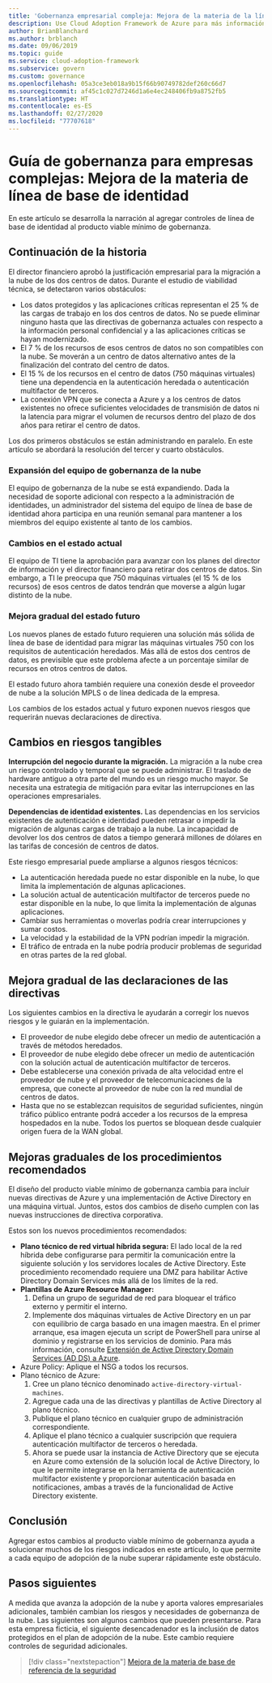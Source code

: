 ```yaml
---
title: 'Gobernanza empresarial compleja: Mejora de la materia de la línea de base de identidad'
description: Use Cloud Adoption Framework de Azure para más información acerca de la incorporación de controles en un producto mínimo viable de gobernanza (MVP) de la línea de base de identidad.
author: BrianBlanchard
ms.author: brblanch
ms.date: 09/06/2019
ms.topic: guide
ms.service: cloud-adoption-framework
ms.subservice: govern
ms.custom: governance
ms.openlocfilehash: 05a3ce3eb018a9b15f66b90749782def260c66d7
ms.sourcegitcommit: af45c1c027d7246d1a6e4ec248406fb9a8752fb5
ms.translationtype: HT
ms.contentlocale: es-ES
ms.lasthandoff: 02/27/2020
ms.locfileid: "77707618"
---
```

# <a name="governance-guide-for-complex-enterprises-improve-the-identity-baseline-discipline"></a>Guía de gobernanza para empresas complejas: Mejora de la materia de línea de base de identidad

En este artículo se desarrolla la narración al agregar controles de línea de base de identidad al producto viable mínimo de gobernanza.

## <a name="advancing-the-narrative"></a>Continuación de la historia

El director financiero aprobó la justificación empresarial para la migración a la nube de los dos centros de datos. Durante el estudio de viabilidad técnica, se detectaron varios obstáculos:

- Los datos protegidos y las aplicaciones críticas representan el 25 % de las cargas de trabajo en los dos centros de datos. No se puede eliminar ninguno hasta que las directivas de gobernanza actuales con respecto a la información personal confidencial y a las aplicaciones críticas se hayan modernizado.
- El 7 % de los recursos de esos centros de datos no son compatibles con la nube. Se moverán a un centro de datos alternativo antes de la finalización del contrato del centro de datos.
- El 15 % de los recursos en el centro de datos (750 máquinas virtuales) tiene una dependencia en la autenticación heredada o autenticación multifactor de terceros.
- La conexión VPN que se conecta a Azure y a los centros de datos existentes no ofrece suficientes velocidades de transmisión de datos ni la latencia para migrar el volumen de recursos dentro del plazo de dos años para retirar el centro de datos.

Los dos primeros obstáculos se están administrando en paralelo. En este artículo se abordará la resolución del tercer y cuarto obstáculos.

### <a name="expand-the-cloud-governance-team"></a>Expansión del equipo de gobernanza de la nube

El equipo de gobernanza de la nube se está expandiendo. Dada la necesidad de soporte adicional con respecto a la administración de identidades, un administrador del sistema del equipo de línea de base de identidad ahora participa en una reunión semanal para mantener a los miembros del equipo existente al tanto de los cambios.

### <a name="changes-in-the-current-state"></a>Cambios en el estado actual

El equipo de TI tiene la aprobación para avanzar con los planes del director de información y el director financiero para retirar dos centros de datos. Sin embargo, a TI le preocupa que 750 máquinas virtuales (el 15 % de los recursos) de esos centros de datos tendrán que moverse a algún lugar distinto de la nube.

### <a name="incrementally-improve-the-future-state"></a>Mejora gradual del estado futuro

Los nuevos planes de estado futuro requieren una solución más sólida de línea de base de identidad para migrar las máquinas virtuales 750 con los requisitos de autenticación heredados. Más allá de estos dos centros de datos, es previsible que este problema afecte a un porcentaje similar de recursos en otros centros de datos.

El estado futuro ahora también requiere una conexión desde el proveedor de nube a la solución MPLS o de línea dedicada de la empresa.

Los cambios de los estados actual y futuro exponen nuevos riesgos que requerirán nuevas declaraciones de directiva.

## <a name="changes-in-tangible-risks"></a>Cambios en riesgos tangibles

**Interrupción del negocio durante la migración.** La migración a la nube crea un riesgo controlado y temporal que se puede administrar. El traslado de hardware antiguo a otra parte del mundo es un riesgo mucho mayor. Se necesita una estrategia de mitigación para evitar las interrupciones en las operaciones empresariales.

**Dependencias de identidad existentes.** Las dependencias en los servicios existentes de autenticación e identidad pueden retrasar o impedir la migración de algunas cargas de trabajo a la nube. La incapacidad de devolver los dos centros de datos a tiempo generará millones de dólares en las tarifas de concesión de centros de datos.

Este riesgo empresarial puede ampliarse a algunos riesgos técnicos:

- La autenticación heredada puede no estar disponible en la nube, lo que limita la implementación de algunas aplicaciones.
- La solución actual de autenticación multifactor de terceros puede no estar disponible en la nube, lo que limita la implementación de algunas aplicaciones.
- Cambiar sus herramientas o moverlas podría crear interrupciones y sumar costos.
- La velocidad y la estabilidad de la VPN podrían impedir la migración.
- El tráfico de entrada en la nube podría producir problemas de seguridad en otras partes de la red global.

## <a name="incremental-improvement-of-the-policy-statements"></a>Mejora gradual de las declaraciones de las directivas

Los siguientes cambios en la directiva le ayudarán a corregir los nuevos riesgos y le guiarán en la implementación.

- El proveedor de nube elegido debe ofrecer un medio de autenticación a través de métodos heredados.
- El proveedor de nube elegido debe ofrecer un medio de autenticación con la solución actual de autenticación multifactor de terceros.
- Debe establecerse una conexión privada de alta velocidad entre el proveedor de nube y el proveedor de telecomunicaciones de la empresa, que conecte al proveedor de nube con la red mundial de centros de datos.
- Hasta que no se establezcan requisitos de seguridad suficientes, ningún tráfico público entrante podrá acceder a los recursos de la empresa hospedados en la nube. Todos los puertos se bloquean desde cualquier origen fuera de la WAN global.

## <a name="incremental-improvement-of-the-best-practices"></a>Mejoras graduales de los procedimientos recomendados

El diseño del producto viable mínimo de gobernanza cambia para incluir nuevas directivas de Azure y una implementación de Active Directory en una máquina virtual. Juntos, estos dos cambios de diseño cumplen con las nuevas instrucciones de directiva corporativa.

Estos son los nuevos procedimientos recomendados:

- **Plano técnico de red virtual híbrida segura:** El lado local de la red híbrida debe configurarse para permitir la comunicación entre la siguiente solución y los servidores locales de Active Directory. Este procedimiento recomendado requiere una DMZ para habilitar Active Directory Domain Services más allá de los límites de la red.
- **Plantillas de Azure Resource Manager:**
    1. Defina un grupo de seguridad de red para bloquear el tráfico externo y permitir el interno.
    2. Implemente dos máquinas virtuales de Active Directory en un par con equilibrio de carga basado en una imagen maestra. En el primer arranque, esa imagen ejecuta un script de PowerShell para unirse al dominio y registrarse en los servicios de dominio. Para más información, consulte [Extensión de Active Directory Domain Services (AD DS) a Azure](https://docs.microsoft.com/azure/architecture/reference-architectures/identity/adds-extend-domain).
- Azure Policy: Aplique el NSG a todos los recursos.
- Plano técnico de Azure:
    1. Cree un plano técnico denominado `active-directory-virtual-machines`.
    2. Agregue cada una de las directivas y plantillas de Active Directory al plano técnico.
    3. Publique el plano técnico en cualquier grupo de administración correspondiente.
    4. Aplique el plano técnico a cualquier suscripción que requiera autenticación multifactor de terceros o heredada.
    5. Ahora se puede usar la instancia de Active Directory que se ejecuta en Azure como extensión de la solución local de Active Directory, lo que le permite integrarse en la herramienta de autenticación multifactor existente y proporcionar autenticación basada en notificaciones, ambas a través de la funcionalidad de Active Directory existente.

## <a name="conclusion"></a>Conclusión

Agregar estos cambios al producto viable mínimo de gobernanza ayuda a solucionar muchos de los riesgos indicados en este artículo, lo que permite a cada equipo de adopción de la nube superar rápidamente este obstáculo.

## <a name="next-steps"></a>Pasos siguientes

A medida que avanza la adopción de la nube y aporta valores empresariales adicionales, también cambian los riesgos y necesidades de gobernanza de la nube. Las siguientes son algunos cambios que pueden presentarse. Para esta empresa ficticia, el siguiente desencadenador es la inclusión de datos protegidos en el plan de adopción de la nube. Este cambio requiere controles de seguridad adicionales.

> [!div class="nextstepaction"]
> [Mejora de la materia de base de referencia de la seguridad](./security-baseline-improvement.md)
